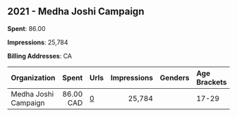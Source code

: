 ## 2021 - Medha Joshi Campaign 
**Spent**: 86.00

**Impressions**: 25,784

**Billing Addresses**: CA

|Organization|Spent|Urls|Impressions|Genders|Age Brackets|Country Codes|
|:---|---:|:---|---:|:---|:---|:---|
|Medha Joshi Campaign|86.00 CAD|[0](https://www.snap.com/political-ads/asset/c98676b4fe52250d5ad39ef9c68337d7396de39659c2fab52006f633daaade45?mediaType=mp4)|25,784||17-29|canada|
